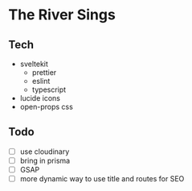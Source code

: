 # The River Sings

## Tech

- sveltekit
  - prettier
  - eslint
  - typescript
- lucide icons
- open-props css

## Todo

- [ ] use cloudinary
- [ ] bring in prisma
- [ ] GSAP
- [ ] more dynamic way to use title and routes for SEO
